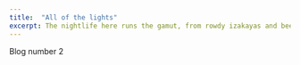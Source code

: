 ```yaml
---
title:  "All of the lights"
excerpt: The nightlife here runs the gamut, from rowdy izakayas and beer bars, to red-light entertainment and the infamous Robot Restaurant.
---
```


Blog number 2